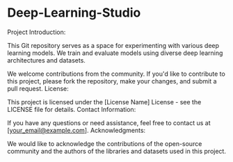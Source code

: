 # Deep-Learning-Studio

Project Introduction:

This Git repository serves as a space for experimenting with various deep learning models.
We train and evaluate models using diverse deep learning architectures and datasets.

We welcome contributions from the community. If you'd like to contribute to this project, please fork the repository, make your changes, and submit a pull request.
License:

This project is licensed under the [License Name] License - see the LICENSE file for details.
Contact Information:

If you have any questions or need assistance, feel free to contact us at [your_email@example.com].
Acknowledgments:

We would like to acknowledge the contributions of the open-source community and the authors of the libraries and datasets used in this project.
